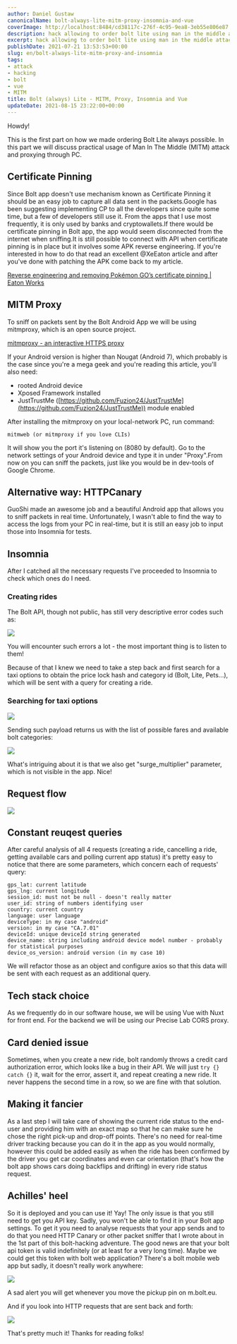 ```yaml
---
author: Daniel Gustaw
canonicalName: bolt-always-lite-mitm-proxy-insomnia-and-vue
coverImage: http://localhost:8484/cd38117c-276f-4c95-9ea8-3eb55e806e87.avif
description: hack allowing to order bolt lite using man in the middle attack on app
excerpt: hack allowing to order bolt lite using man in the middle attack on app
publishDate: 2021-07-21 13:53:53+00:00
slug: en/bolt-always-lite-mitm-proxy-and-insomnia
tags:
- attack
- hacking
- bolt
- vue
- MITM
title: Bolt (always) Lite - MITM, Proxy, Insomnia and Vue
updateDate: 2021-08-15 23:22:00+00:00
---
```


Howdy!

This is the first part on how we made ordering Bolt Lite always possible. In this part we will discuss practical usage of Man In The Middle (MITM) attack and proxying through PC.

## **Certificate Pinning**

Since Bolt app doesn't use mechanism known as Certificate Pinning it should be an easy job to capture all data sent in the packets.Google has been suggesting implementing CP to all the developers since quite some time, but a few of developers still use it. From the apps that I use most frequently, it is only used by banks and cryptowallets.If there would be certificate pinning in Bolt app, the app would seem disconnected from the internet when sniffing.It is still possible to connect with API when certificate pinning is in place but it involves some APK reverse engineering. If you're interested in how to do that read an excellent @XeEaton article and after you've done with patching the APK come back to my article.

[Reverse engineering and removing Pokémon GO’s certificate pinning | Eaton Works](https://eaton-works.com/2016/07/31/reverse-engineering-and-removing-pokemon-gos-certificate-pinning/)

## **MITM Proxy**

To sniff on packets sent by the Bolt Android App we will be using mitmproxy, which is an open source project.

[mitmproxy - an interactive HTTPS proxy](https://mitmproxy.org/)

If your Android version is higher than Nougat (Android 7), which probably is the case since you're a mega geek and you're reading this article, you'll also need:

* rooted Android device
* Xposed Framework installed
* JustTrustMe ([https://github.com/Fuzion24/JustTrustMe](https://github.com/Fuzion24/JustTrustMe)) module enabled

After installing the mitmproxy on your local-network PC, run command:

```
mitmweb (or mitmproxy if you love CLIs)
```

It will show you the port it's listening on (8080 by default). Go to the network settings of your Android device and type it in under "Proxy".From now on you can sniff the packets, just like you would be in dev-tools of Google Chrome.

## **Alternative way: HTTPCanary**

GuoShi made an awesome job and a beautiful Android app that allows you to sniff packets in real time. Unfortunately, I wasn't able to find the way to access the logs from your PC in real-time, but it is still an easy job to input those into Insomnia for tests.

## **Insomnia**

After I catched all the necessary requests I've proceeded to Insomnia to check which ones do I need.

### **Creating rides**

The Bolt API, though not public, has still very descriptive error codes such as:

![](http://localhost:8484/f1448226-f620-4b89-846f-5b11ac381211.avif)

You will encounter such errors a lot - the most important thing is to listen to them!

Because of that I knew we need to take a step back and first search for a taxi options to obtain the price lock hash and category id (Bolt, Lite, Pets...), which will be sent with a query for creating a ride.

### **Searching for taxi options**

![](http://localhost:8484/91e0520b-03f7-4f91-923e-59a732c25770.avif)

Sending such payload returns us with the list of possible fares and available bolt categories:

![](http://localhost:8484/4782afcb-fec5-43b5-817b-41ea04ddccac.avif)

What's intriguing about it is that we also get "surge\_multiplier" parameter, which is not visible in the app. Nice!

## **Request flow**

![](http://localhost:8484/93e25608-e518-4c95-94d1-45ba8cfecba9.avif)

## **Constant reuqest queries**

After careful analysis of all 4 requests (creating a ride, cancelling a ride, getting available cars and polling current app status) it's pretty easy to notice that there are some parameters, which concern each of requests' query:

```
gps_lat: current latitude
gps_lng: current longitude
session_id: must not be null - doesn't really matter
user_id: string of numbers identifying user
country: current country
language: user language
deviceType: in my case "android"
version: in my case "CA.7.01"
deviceId: unique deviceId string generated
device_name: string including android device model number - probably for statistical purposes
device_os_version: android version (in my case 10)
```

We will refactor those as an object and configure axios so that this data will be sent with each request as an additional query.

## **Tech stack choice**

As we frequently do in our software house, we will be using Vue with Nuxt for front end. For the backend we will be using our Precise Lab CORS proxy.

## **Card denied issue**

Sometimes, when you create a new ride, bolt randomly throws a credit card authorization error, which looks like a bug in their API. We will just `try {} catch {}` it, wait for the error, assert it, and repeat creating a new ride. It never happens the second time in a row, so we are fine with that solution.

## **Making it fancier**

As a last step I will take care of showing the current ride status to the end-user and providing him with an exact map so that he can make sure he chose the right pick-up and drop-off points. There's no need for real-time driver tracking because you can do it in the app as you would normally, however this could be added easily as when the ride has been confirmed by the driver you get car coordinates and even car orientation (that's how the bolt app shows cars doing backflips and drifting) in every ride status request.

## **Achilles' heel**

So it is deployed and you can use it! Yay!
The only issue is that you still need to get you API key. Sadly, you won't be able to find it in your Bolt app settings. To get it you need to analyse requests that your app sends and to do that you need HTTP Canary or other packet sniffer that I wrote about in the 1st part of this bolt-hacking adventure. The good news are that your bolt api token is valid indefinitely (or at least for a very long time).
Maybe we could get this token with bolt web application?
There's a bolt mobile web app but sadly, it doesn't really work anywhere:

![](http://localhost:8484/5727bb63-8155-4a8c-a3ea-76b298e091ce.avif)

A sad alert you will get whenever you move the pickup pin on m.bolt.eu.

And if you look into HTTP requests that are sent back and forth:

![](http://localhost:8484/a79b67c9-8fe9-45d9-8e98-4166d0281d01.avif)

That's pretty much it! Thanks for reading folks!
